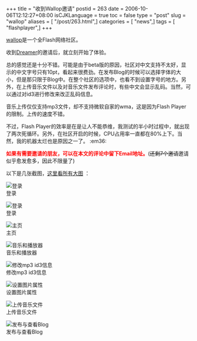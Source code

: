 +++
title = "收到Wallop邀请"
postid = 263
date = 2006-10-06T12:12:27+08:00
isCJKLanguage = true
toc = false
type = "post"
slug = "wallop"
aliases = [ "/post/263.html",]
categories = [ "news",]
tags = [ "flashplayer",]
+++


[wallop](http://www.wallop.com)是一个全Flash网络社区。

收到[Dreamer](http://www.zhuoqun.net/)的邀请后，就立刻开始了体验。

总的感觉还是十分不错。可能是由于beta版的原因，社区对中文支持不太好，显示的中文字号只有10pt，看起来很费劲。在发布Blog的时候可以选择字体的大小，但是那只限于Blog中。在整个社区的选项中，也看不到设置字号的地方。另外，在上传音乐文件以及对音乐文件发布评论时，有些中文会显示乱码。当然，可以通过对id3进行修改来改正乱码信息。

音乐上传仅仅支持mp3文件，却不支持微软自家的wma，这是因为Flash Player
的限制。上传的速度不错。

不过，Flash
Player的效率是在是让人不能恭维，我测试的半小时过程中，就出现了两次死循环。另外，在社区开启的时候，CPU占用率一直都在80%上下。当然，我的机器太烂也是原因之一了。
:em36:

<span
style="color:red;font-weight:bold;">如果有需要邀请的朋友，可以在本文的评论中留下Email地址。</span>(~~还剩7个邀请~~邀请似乎愈发愈多，因此不限量了)

以下是几张截图，[这里看所有大图](http://www.yupoo.com/albums/view?id=ff8080810e0cf5ab010e1bbdcb43508b)
：

![登录](http://photo9.yupoo.com/20061006/114740_1348257843.jpg)  
登录

<!--more-->

![登录](http://photo9.yupoo.com/20061006/114526_1580276526.jpg)  
登录

![主页](http://photo9.yupoo.com/20061006/114336_116670835.jpg)  
主页

![音乐和播放器](http://photo9.yupoo.com/20061006/114524_462720133.jpg)  
音乐和播放器

![修改mp3
id3信息](http://photo9.yupoo.com/20061006/114345_1645944227.jpg)  
修改mp3 id3信息

![设置图片属性](http://photo9.yupoo.com/20061006/114343_158088044.jpg)  
设置图片属性

![上传音乐文件](http://photo9.yupoo.com/20061006/114341_2063530384.jpg)  
上传音乐文件

![发布与查看Blog](http://photo9.yupoo.com/20061006/114338_1941242029.jpg)  
发布与查看Blog


